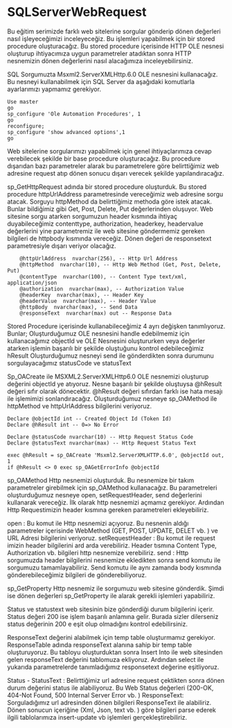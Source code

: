 # SQLServerWebRequest
Bu eğitim serimizde farklı web sitelerine sorgular gönderip dönen değerleri nasıl işleyeceğimizi inceleyeceğiz. Bu işlemleri yapabilmek için bir stored procedure oluşturacağız. Bu stored procedure içerisinde HTTP OLE nesnesi oluşturup ihtiyacımıza uygun parametreler atadıktan sonra HTTP nesnemizin dönen değerlerini nasıl alacağımıza inceleyebilirsiniz. 

SQL Sorgumuzta Msxml2.ServerXMLHttp.6.0 OLE nesnesini kullanacağız. Bu nesneyi kullanabilmek için SQL Server da aşağıdaki komutlarla ayarlarımızı yapmamız gerekiyor.

```
Use master
go
sp_configure 'Ole Automation Procedures', 1
go
reconfigure;
sp_configure 'show advanced options',1
go 
```

Web sitelerine sorgularımızı yapabilmek için genel ihtiyaçlarımıza cevap verebilecek şekilde bir base procedure oluşturacağız. Bu procedure dışarıdan bazı parametreler alarak bu parametrelere göre belirttiğimiz web adresine request atıp dönen sonucu dışarı verecek şekilde yapılandıracağız. 

sp_GetHttpRequest adında bir stored procedure oluşturduk. Bu stored procedure httpUrlAddress parametresinde vereceğimiz web adresine sorgu atacak. Sorguyu httpMethod da belirttiğimiz methoda göre istek atacak. Bunlar bildiğimiz gibi Get, Post, Delete, Put değerlerinden oluşuyor. Web sitesine sorgu atarken sorgumuzun header kısmında ihtiyaç duyabileceğimiz contenttype, authorization, headerkey, headervalue değerlerini yine parametremiz ile web sitesine göndermemiz gereken bilgileri de httpbody kısmında vereceğiz. Dönen değeri de responsetext parametresiyle dışarı veriyor olacağız.

```
    @httpUrlAddress  nvarchar(256), -- Http Url Address
    @httpMethod  nvarchar(10), -- Http Web Method (Get, Post, Delete, Put)
    @contentType  nvarchar(100), -- Content Type text/xml, application/json
    @authorization  nvarchar(max), -- Authorization Value
    @headerKey  nvarchar(max), -- Header Key
    @headerValue  nvarchar(max), -- Header Value
    @httpBody  nvarchar(max), -- Send Data
    @responseText  nvarchar(max) out -- Response Data
```
Stored Procedure içerisinde kullanabileceğimiz 4 ayrı değişken tanımlıyoruz. Bunlar; Oluşturduğumuz OLE nesnesini handle edebilmemiz için kullanacağımız objectId ve OLE Nesnesini oluştururken veya değerler atarken işlemin başarılı bir şekilde oluştuğunu kontrol edebileceğimiz hResult Oluşturduğumuz nesneyi send ile gönderdikten sonra durumunu sorgulayacağımız statusCode ve statusText 


Sp_OACreate ile MSXML2.ServerXMLHttp6.0 OLE nesnemizi oluşturup değerini objectId ye atıyoruz. Nesne başarılı bir şekilde oluştuysa @hResult değeri sıfır olarak dönecektir. @hResult değeri sıfırdan farklı ise hata mesajı ile işlemimizi sonlandıracağız. Oluşturduğumuz nesneye sp_OAMethod ile httpMethod ve httpUrlAddress bilgilerini veriyoruz. 
```
Declare @objectId int -- Created Object Id (Token Id)
Declare @hResult int -- 0=> No Error

Declare @statusCode nvarchar(10) -- Http Request Status Code
Declare @statusText nvarchar(max) -- Http Request Status Text 

exec @hResult = sp_OACreate 'Msxml2.ServerXMLHTTP.6.0', @objectId out, 1
if @hResult <> 0 exec sp_OAGetErrorInfo @objectId
```
sp_OAMethod
Http nesnemizi oluşturduk. Bu nesnemize bir takım parametreler girebilmek için sp_OAMethod kullanacağız. Bu parametreleri oluşturduğumuz nesneye open, setRequestHeader, send değerlerini kullanarak vereceğiz. İlk olarak http nesnemizi açmamız gerekiyor. Ardından Http Requestimizin header kısmına gereken parametreleri ekleyebiliriz. 

open : Bu komut ile Http nesnemizi açıyoruz. Bu nesnenin aldığı parametreler içerisinde WebMethod (GET, POST, UPDATE, DELET vb. ) ve URL Adresi bilgilerini veriyoruz. 
setRequestHeader : Bu komut ile request imizin header bilgilerini ard arda verebiliriz. Header tısmına Content Type, Authorization vb. bilgileri http nesnemize verebiliriz.
send : Http sorgumuzda header bilgilerini nesnemize ekledikten sonra send komutu ile sorgumuzu tamamlayabiliriz. Send komutu ile aynı zamanda body kısmında gönderebileceğimiz bilgileri de gönderebiliyoruz. 

sp_GetProperty
Http nesnemiz ile sorgumuzu web sitesine gönderdik. Şimdi ise dönen değerleri sp_GetProperty ile alarak gerekli işlemleri yapabiliriz. 

Status ve statustext web sitesinin bize gönderdiği durum bilgilerini içerir. Status değeri 200 ise işlem başarılı anlamına gelir. Burada sizler dilerseniz status  değerinin 200 e eşit olup olmadığını kontrol edebilirsiniz. 


ResponseText değerini alabilmek için temp table oluşturmamız gerekiyor.  ResponseTable adında responseText alanına sahip bir temp table oluşturuyoruz. Bu tabloyu oluşturduktan sonra Insert Into ile web sitesinden gelen responseText değerini  tablomuza ekliyoruz. Ardından select ile yukarıda parametrelerde tanımladığımız responsetext değerine eşitliyoruz. 

Status - StatusText : Belirttiğimiz url adresine request çektikten sonra dönen durum değerini status ile alabiliyoruz. Bu Web Status değerleri (200-OK, 404-Not Found, 500 Internal Server Error vb. ) 
ResponseText: Sorguladığımız url adresinden dönen bilgileri ResponseText ile alabiliriz. Dönen sonucun içeriğine (Xml, Json, text vb. ) göre bilgileri parse ederek ilgili tablolarımıza insert-update vb işlemleri gerçekleştirebiliriz. 
